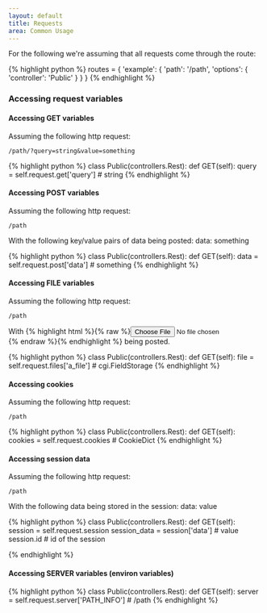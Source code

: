 ```yaml
---
layout: default
title: Requests
area: Common Usage
---
```


<section>

For the following we're assuming that all requests come through the route:

{% highlight python %}
routes = {
    'example': {
        'path': '/path',
        'options': { 'controller': 'Public' }
    }
}
{% endhighlight %}

### Accessing request variables

#### Accessing GET variables

Assuming the following http request:

    /path/?query=string&value=something

{% highlight python %}
class Public(controllers.Rest):
    def GET(self):
        query = self.request.get['query']  # string
{% endhighlight %}


#### Accessing POST variables

Assuming the following http request:

    /path

With the following key/value pairs of data being posted:
    data: something

{% highlight python %}
class Public(controllers.Rest):
    def GET(self):
        data = self.request.post['data']  # something
{% endhighlight %}


#### Accessing FILE variables


Assuming the following http request:

    /path

With {% highlight html %}{% raw %}<input type="file" name="a_file" /> {% endraw %}{% endhighlight %} being posted.

{% highlight python %}
class Public(controllers.Rest):
    def GET(self):
        file = self.request.files['a_file']  # cgi.FieldStorage
{% endhighlight %}


#### Accessing cookies

Assuming the following http request:

    /path

{% highlight python %}
class Public(controllers.Rest):
    def GET(self):
        cookies = self.request.cookies  # CookieDict
{% endhighlight %}

#### Accessing session data

Assuming the following http request:

    /path

With the following data being stored in the session:
    data: value

{% highlight python %}
class Public(controllers.Rest):
    def GET(self):
        session = self.request.session
        session_data = session['data']  # value
        session.id  # id of the session

{% endhighlight %}

#### Accessing SERVER variables (environ variables)

{% highlight python %}
class Public(controllers.Rest):
    def GET(self):
        server = self.request.server['PATH_INFO']  # /path
{% endhighlight %}

</section>
